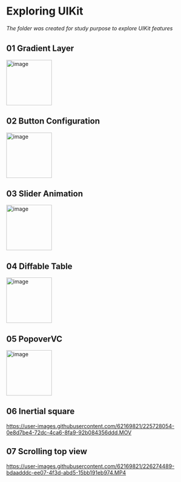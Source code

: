 # Exploring UIKit
###### The folder was created for study purpose to explore UIKit features 

## 01 Gradient Layer
<img width="120" alt="image" src="https://user-images.githubusercontent.com/62169821/224953735-00a256ee-23ee-47f7-979c-c43b41432ffb.png">


## 02 Button Configuration 
<img width="120" alt="image" src="https://user-images.githubusercontent.com/62169821/224955517-deb554bc-3c6f-4e9a-a91c-9804b8c0385f.png">


## 03 Slider Animation 
<img width="120" alt="image" src="https://user-images.githubusercontent.com/62169821/224955740-73b69f98-c0c7-4ebd-b75f-67649b054f8c.png">


## 04 Diffable Table 
<img width="120" alt="image" src="https://user-images.githubusercontent.com/62169821/224955872-e7e3a0c6-e5a2-489f-80b4-6ad50ae57eac.png">


## 05 PopoverVC
<img width="120" alt="image" src="https://user-images.githubusercontent.com/62169821/224956014-eadd22a1-984b-41cb-aa6c-5e1e0f3c02d6.png">

## 06 Inertial square 
https://user-images.githubusercontent.com/62169821/225728054-0e8d7be4-72dc-4ca6-8fa9-92b084356ddd.MOV


## 07 Scrolling top view
https://user-images.githubusercontent.com/62169821/226274489-bdaadddc-ee07-4f3d-abd5-15bb191eb974.MP4


